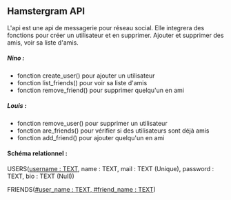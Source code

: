 ## Hamstergram API

L'api est une api de messagerie pour réseau social. 
Elle integrera des fonctions pour créer un utilisateur et en supprimer. 
Ajouter et supprimer des amis, voir sa liste d'amis.


##### Nino : 
- fonction create_user() pour ajouter un utilisateur
- fonction list_friends() pour voir sa liste d'amis
- fonction remove_friend() pour supprimer quelqu'un en ami

##### Louis :
- fonction remove_user() pour supprimer un utilisateur
- fonction are_friends() pour vérifier si des utilisateurs sont déjà amis
- fonction add_friend() pour ajouter quelqu'un en ami


#### Schéma relationnel :
USERS(<u>username : TEXT</u>, name : TEXT, mail : TEXT (Unique), password : TEXT, bio : TEXT (Null))

FRIENDS(<u>#user_name : TEXT, #friend_name : TEXT</u>)
